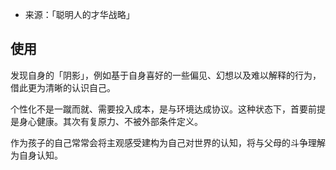- 来源：「聪明人的才华战略」
## 使用
发现自身的「阴影」，例如基于自身喜好的一些偏见、幻想以及难以解释的行为，借此更为清晰的认识自己。

个性化不是一蹴而就、需要投入成本，是与环境达成协议。这种状态下，首要前提是身心健康。其次有复原力、不被外部条件定义。

作为孩子的自己常常会将主观感受建构为自己对世界的认知，将与父母的斗争理解为自身认知。